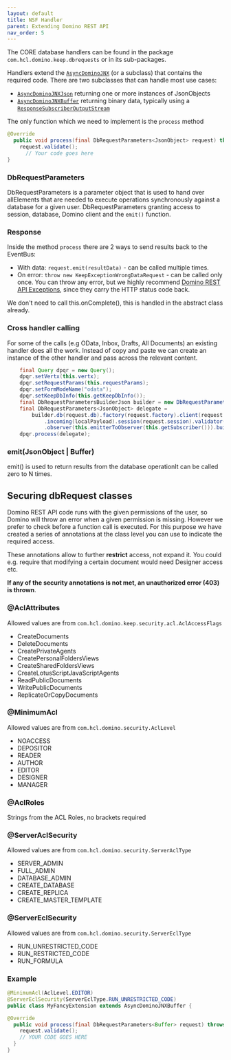 ```yaml
---
layout: default
title: NSF Handler
parent: Extending Domino REST API
nav_order: 5
---
```


The CORE database handlers can be found in the package `com.hcl.domino.keep.dbrequests` or in its sub-packages.

Handlers extend the [`AsyncDominoJNX`](./javadoc/com/hcl/domino/keep/dbrequests/AsyncDominoJNX.html) (or a subclass) that contains the required code. There are two subclasses that can handle most use cases:

- [`AsyncDominoJNXJson`](./javadoc/com/hcl/domino/keep/dbrequests/AsyncDominoJNXJson.html) returning one or more instances of JsonObjects
- [`AsyncDominoJNXBuffer`](./javadoc/com/hcl/domino/keep/dbrequests/AsyncDominoJNXBuffer.html) returning binary data, typically using a [`ResponseSubscriberOutputStream`](./javadoc/com/hcl/domino/keep/eventbus/ResponseSubscriberOutputStream.html)

The only function which we need to implement is the `process` method

```Java
@Override
  public void process(final DbRequestParameters<JsonObject> request) throws Exception {
    request.validate();
      // Your code goes here
}
```

### DbRequestParameters

DbRequestParameters is a parameter object that is used to hand over allElements that are needed to execute operations synchronously against a database for a given user.
DbRequestParameters granting access to session, database, Domino client and the `emit()` function.

### Response

Inside the method `process` there are 2 ways to send results back to the EventBus:

- With data: `request.emit(resultData)` - can be called multiple times.
- On error: `throw new KeepExceptionWrongDataRequest` - can be called only once. You can throw any error, but we highly recommend [Domino REST API Exceptions](../assets/images/KeepErrors.png), since they carry the HTTP status code back.

We don't need to call this.onComplete(), this is handled in the abstract class already.

### Cross handler calling

For some of the calls (e.g OData, Inbox, Drafts, All Documents) an existing handler does all the work. Instead of copy and paste we can create an instance of the other handler and pass across the relevant content.

```Java
    final Query dpqr = new Query();
    dpqr.setVertx(this.vertx);
    dpqr.setRequestParams(this.requestParams);
    dpqr.setFormModeName("odata");
    dpqr.setKeepDbInfo(this.getKeepDbInfo());
    final DbRequestParametersBuilderJson builder = new DbRequestParametersBuilderJson();
    final DbRequestParameters<JsonObject> delegate =
        builder.db(request.db).factory(request.factory).client(request.client)
            .incoming(localPayload).session(request.session).validator(json -> true)
            .observer(this.emitterToObserver(this.getSubscriber())).build();
    dpqr.process(delegate);
```

### emit(JsonObject | Buffer)

emit() is used to return results from the database operationIt can be called zero to N times.

## Securing dbRequest classes

Domino REST API code runs with the given permissions of the user, so Domino will throw an error when a given permission is missing. However we prefer to check before a function call is executed. For this purpose we have created a series of annotations at the class level you can use to indicate the required access.

These annotations allow to further **restrict** access, not expand it. You could e.g. require that modifying a certain document would need Designer access etc.

**If any of the security annotations is not met, an unauthorized error (403) is thrown**.

### @AclAttributes

Allowed values are from `com.hcl.domino.keep.security.acl.AclAccessFlags`

- CreateDocuments
- DeleteDocuments
- CreatePrivateAgents
- CreatePersonalFoldersViews
- CreateSharedFoldersViews
- CreateLotusScriptJavaScriptAgents
- ReadPublicDocuments
- WritePublicDocuments
- ReplicateOrCopyDocuments

### @MinimumAcl

Allowed values are from `com.hcl.domino.security.AclLevel`

- NOACCESS
- DEPOSITOR
- READER
- AUTHOR
- EDITOR
- DESIGNER
- MANAGER

### @AclRoles

Strings from the ACL Roles, no brackets required

### @ServerAclSecurity

Allowed values are from `com.hcl.domino.security.ServerAclType`

- SERVER_ADMIN
- FULL_ADMIN
- DATABASE_ADMIN
- CREATE_DATABASE
- CREATE_REPLICA
- CREATE_MASTER_TEMPLATE

### @ServerEclSecurity

Allowed values are from `com.hcl.domino.security.ServerEclType`

- RUN_UNRESTRICTED_CODE
- RUN_RESTRICTED_CODE
- RUN_FORMULA

### Example

```java
@MinimumAcl(AclLevel.EDITOR)
@ServerEclSecurity(ServerEclType.RUN_UNRESTRICTED_CODE)
public class MyFancyExtension extends AsyncDominoJNXBuffer {

@Override
  public void process(final DbRequestParameters<Buffer> request) throws Exception {
    request.validate();
    // YOUR CODE GOES HERE
  }
}
```
